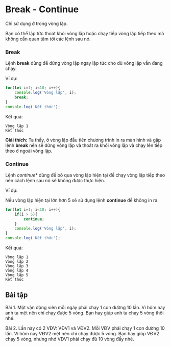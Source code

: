 # Break - Continue

Chỉ sử dụng ở trong vòng lặp. 

Bạn có thể lập tức thoát khỏi vòng lặp hoặc chạy tiếp vòng lặp tiếp theo mà không cần quan tâm tới các lệnh sau nó.

### Break

Lệnh **break** dùng để dừng vòng lặp ngay lập tức cho dù vòng lặp vẫn đang chạy.

Ví dụ:

```javascript
for(let i=1; i<10; i++){
    console.log('Vòng lặp', i);
    break;
}
console.log('Kết thúc');
```

Kết quả:

```
Vòng lặp 1
Kết thúc
```

**Giải thích:** Ta thấy, ở vòng lặp đầu tiên chương trình in ra màn hình và gặp lệnh **break** nên sẽ dừng vòng lặp và thoát ra khỏi vòng lặp và chạy lên tiếp theo ở ngoài vòng lặp.


### Continue

Lệnh *continue** dùng để bỏ qua vòng lặp hiện tại để chạy vòng lặp tiếp theo nên cách lệnh sau nó sẽ không được thực hiện.

Ví dụ:

Nếu vòng lặp hiện tại lớn hơn 5 sẽ sử dụng lệnh **continue** để không in ra.

```javascript
for(let i=1; i<10; i++){
    if(i > 5){
        continue;
    }
    console.log('Vòng lặp', i);
}
console.log('Kết thúc');
```

Kết quả:

```
Vòng lặp 1
Vòng lặp 2
Vòng lặp 3
Vòng lặp 4
Vòng lặp 5
Kết thúc
```

## Bài tập

Bài 1. Một vận động viên mỗi ngày phải chạy 1 con đường 10 lần. Vì hôm nay anh ta mệt nên chỉ chạy được 5 vòng. Bạn hay giúp anh ta chạy 5 vòng thôi nhé.

Bài 2. Lần này có 2 VĐV: VĐV1 và VĐV2. Mỗi VĐV phải chạy 1 con đường 10 lần. Vì hôm nay VĐV2 mệt nên chỉ chạy được 5 vòng. Bạn hay giúp VĐV2 chạy 5 vòng, nhưng nhớ VĐV1 phải chạy đủ 10 vòng đấy nhé.
